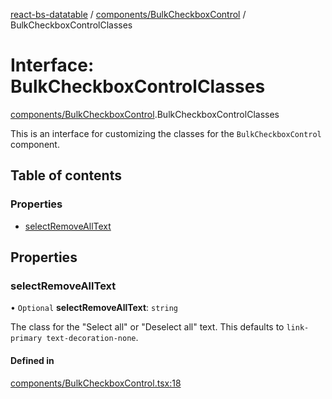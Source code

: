 [react-bs-datatable](../README.md) / [components/BulkCheckboxControl](../modules/components_BulkCheckboxControl.md) / BulkCheckboxControlClasses

# Interface: BulkCheckboxControlClasses

[components/BulkCheckboxControl](../modules/components_BulkCheckboxControl.md).BulkCheckboxControlClasses

This is an interface for customizing the classes for
the `BulkCheckboxControl` component.

## Table of contents

### Properties

- [selectRemoveAllText](components_BulkCheckboxControl.BulkCheckboxControlClasses.md#selectremovealltext)

## Properties

### selectRemoveAllText

• `Optional` **selectRemoveAllText**: `string`

The class for the "Select all" or "Deselect all" text.
This defaults to `link-primary text-decoration-none`.

#### Defined in

[components/BulkCheckboxControl.tsx:18](https://github.com/imballinst/react-bs-datatable/blob/ffef9ab/src/components/BulkCheckboxControl.tsx#L18)
